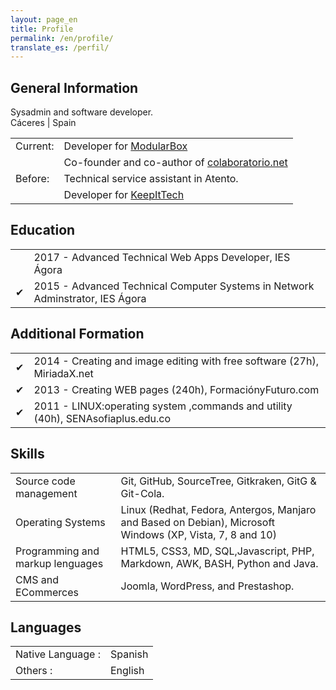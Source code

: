 ```yaml
---
layout: page_en
title: Profile
permalink: /en/profile/
translate_es: /perfil/
---
```


## General Information
<p class="profile-description">Sysadmin and software developer.
<br>
Cáceres | Spain
</p>
<table class="profile-table">
	<tbody>
		<tr>
			<td class="profile-table-header">Current:</td>
			<td class="profile-table-info">Developer for <a href="http://modularbox.es" target="_blank">ModularBox</a></td>
		</tr>
		<tr>
			<td class="profile-table-header"></td>
			<td class="profile-table-info">Co-founder and co-author of <a href="http://colaboratorio.net" target="_blank">colaboratorio.net</a></td>
		</tr>
		<tr>
			<td class="profile-table-header">Before:</td>
			<td class="profile-table-info">Technical service assistant in Atento.</td>
		</tr>
		<tr>
			<td class="profile-table-header"></td>
			<td class="profile-table-info">Developer for <a href="http://keepitech.com" target="_blank">KeepItTech</a></td>
		</tr>
	</tbody>
</table>

## Education


<table class="profile-table">
	<tbody>
		<tr>
			<td class="profile-table-header"></td>
			<td class="profile-table-info">2017 - Advanced Technical Web Apps Developer, IES Ágora</td>
		</tr>
		<tr>
			<td class="profile-table-header">✔</td>
			<td class="profile-table-info">2015 - Advanced Technical Computer Systems in Network Adminstrator, IES Ágora</td>
		</tr>
	</tbody>
</table>

## Additional Formation

<table class="profile-table">
	<tbody>
		<tr>
			<td class="profile-table-info">✔</td>
			<td class="profile-table-info">2014 - Creating and image editing with free software (27h), MiriadaX.net</td>
		</tr>
		<tr>
			<td class="profile-table-info">✔</td>
			<td class="profile-table-info">2013 - Creating WEB pages (240h), FormaciónyFuturo.com</td>
		</tr>
		<tr>
			<td class="profile-table-info">✔</td>
			<td class="profile-table-info">2011 - LINUX:operating system ,commands and utility (40h), SENAsofiaplus.edu.co</td>
		</tr>
	</tbody>
</table>

## Skills

<table class="profile-table">
	<tbody>
		<tr>
			<td class="profile-table-header">Source code management</td>
			<td class="profile-table-info">Git, GitHub, SourceTree, Gitkraken, GitG & Git-Cola.</td>
		</tr>
		<tr>
			<td class="profile-table-header">Operating Systems</td>
			<td class="profile-table-info">Linux (Redhat, Fedora, Antergos, Manjaro and Based on Debian), Microsoft Windows (XP, Vista, 7, 8 and 10)</td>
		</tr>
		<tr>
			<td class="profile-table-header">Programming and markup lenguages</td>
			<td class="profile-table-info">HTML5, CSS3, MD, SQL,Javascript, PHP, Markdown, AWK, BASH, Python and Java.</td>
		</tr>
		<tr>
			<td class="profile-table-header">CMS and ECommerces</td>
			<td class="profile-table-info">Joomla, WordPress, and Prestashop.</td>
		</tr>
	</tbody>
</table>

## Languages

<table class="profile-table">
	<tbody>
		<tr>
			<td class="profile-table-header">Native Language :</td>
			<td class="profile-table-info">Spanish</td>
		</tr>
		<tr>
			<td class="profile-table-header">Others :</td>
			<td class="profile-table-info">English</td>
		</tr>
	</tbody>
</table>
